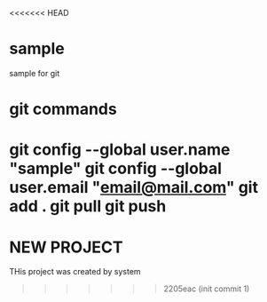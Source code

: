 <<<<<<< HEAD
# sample
sample for git 

# git commands
git config --global user.name "sample"
git config --global user.email "email@mail.com"
git add .
git pull
git push
=======
# NEW PROJECT

THis project was created by system
>>>>>>> 2205eac (init commit 1)

